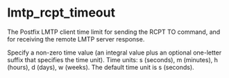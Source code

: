 # lmtp_rcpt_timeout 


The Postfix LMTP client time limit for sending the RCPT TO command,
and for receiving the remote LMTP server response.


 Specify a non-zero time value (an integral value plus an optional
one-letter suffix that specifies the time unit).  Time units: s
(seconds), m (minutes), h (hours), d (days), w (weeks).
The default time unit is s (seconds).  


